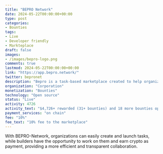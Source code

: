 ```yaml
---
title: "BEPRO Network"
date: 2024-05-22T00:00:00+00:00
type: post
categories:
- Bounties
tags:
- Live
- Developer friendly
- Markteplace
draft: false
images:
- /images/bepro-logo.png
comments: true
lastmod: 2024-05-22T00:00:00+00:00
link: "https://app.bepro.network/"
twitter: bepronet
description: "Bepro is a task-based marketplace created to help organizations and builders thrive."
organization: "Corporation"
monetization: "Bounties"
technology: "Open source"
status: "Live"
activity: 4726
activity_text: "$4,726+ rewarded (31+ bounties) and 18 more bounties open"
payment_services: "on chain"
fee: "10%"
fee_text: "10% fee to the marketplace"
---
```


With BEPRO-Network, organizations can easily create and launch tasks, while builders have the opportunity to work on them and earn crypto as payment, providing a more efficient and transparent collaboration.<!--more-->

